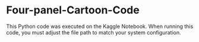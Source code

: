 # Four-panel-Cartoon-Code

This Python code was executed on the Kaggle Notebook.
When running this code, you must adjust the file path to match your system configuration.
